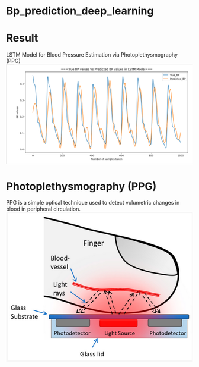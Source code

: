 # Bp_prediction_deep_learning
# Result
LSTM Model for Blood Pressure Estimation via Photoplethysmography (PPG)
![Screenshot](results.png)
# Photoplethysmography (PPG)
PPG is a simple optical technique used to detect volumetric changes in blood in peripheral circulation.
![Screenshot](ppg_finger.png)
